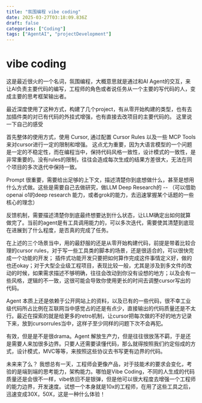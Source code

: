 ```yaml
---
title: "氛围编程 vibe coding"
date: 2025-03-27T03:18:09.836Z
draft: false
categories: ["Coding"]
tags: ["AgentAI", "projectDevelopment"]
---
```


# vibe coding

这是最近很火的一个名词，氛围编程，大概意思就是通过和AI Agent的交互，来让AI负责主要代码的编写，工程师的角色或者说任务从一个主要的写代码的人，变成主要的思考框架输出者。 

最近深度使用了这种方式，构建了几个project，有从零开始构建的类型，也有去加插件类的对已有代码的外挂式增强，也有直接去改项目的主要代码的。 这里说一下自己的感受

首先整体的使用方式，使用 Cursor, 通过配置 Cursor Rules 以及一些 MCP Tools 来对cursor进行一定的限制和增强。 这点尤为重要，因为大语言模型的一个问题是一定的不稳定性，而在编程当中，保持代码风格一致性，设计模式的一致性，是非常重要的。没有rules的限制，往往会造成每次生成的结果方差很大，无法在同个项目的多次迭代中保持一致。 

Prompt 很重要，需要给出足够的上下文，描述清楚你到底想做什么，甚至是想用什么方式做。这些是需要自己去做研究，做LLM Deep Research的 -- （可以借助openai o1的deep research 能力，或者grok的能力，去迅速掌握某个话题的一些核心的理念） 

反馈机制，需要描述清楚你到底最终想要达到什么状态，让LLM确定出如何就算做完了。当前的agent是有工具调用能力的，可以多次迭代，需要使其清楚到底现在进展到了什么程度，是否真的完成了任务。 

在上述的三个场景当中，用的最舒服的还是从零开始构建代码，前提是带着比较合理的cursor rules，对于写一些工具类的脚本的场景，还是很适合的，可以很快完成一个功能的开发； 插件式功能开发只要把如何算作完成这件事情定义好，做的也还okay；对于大型企业级工程项目，表现比较一般，尤其是涉及到多文件的改动的时候，如果需求描述不够明确，往往会改动到你没有设想的地方；以及会有一些风格，逻辑的不一致，这很可能会导致你使用更长的时间去调整cursor写出的代码。 

Agent 本质上还是依赖于公开网站上的资料，以及已有的一些代码，很不幸工业级代码所占比例在互联网当中感觉占的还是有点少，直接输出的代码质量还是不太行。最近在探索的就是给更多的retro机制，让cursor把每次做的不好的地方记录下来，放到cursorrules当中，这样子至少同样的问题下次不会再犯。 

有效，但是是不是很drama。Agent 解放生产力，但是往往很放荡不羁，于是还是需要人来加很多边界。只要人还需要读懂代码，那么就得按照我们约定俗成的方式，设计模式，MVC等等，来按照这些协议去书写更有边界的代码。

未来来了么？ 我想总有一天，工程师会更像产品，对于技能术的要求会变化，考验的是端到端的思考能力，架构能力。哪怕是Vibe Coding，不同的人生成的代码质量还是会很不一样，vibe依旧不是银弹，但是他可以很大程度去增强一个工程师的能力边界，开发速度。试想一个本身就是10x的工程师，在用了这些工具之后，迅速变成30X，50X，这是一种什么体验！ 
